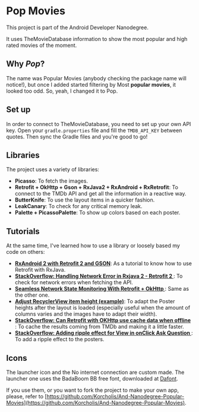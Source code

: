 # Pop Movies

This project is part of the Android Developer Nanodegree.

It uses TheMovieDatabase information to show the most popular and high rated movies of the moment.

## Why _Pop_?

The name was Popular Movies (anybody checking the package name will notice!), but once I added started filtering by Most **popular movies**, it looked too odd. So, yeah, I changed it to Pop.

## Set up

In order to connect to TheMovieDatabase, you need to set up your own API key. Open your `gradle.properties` file and fill the `TMDB_API_KEY` between quotes. Then sync the Gradle files and you're good to go!

## Libraries

The project uses a variety of libraries:

- **Picasso**: To fetch the images.
- **Retrofit + OkHttp + Gson + RxJava2 + RxAndroid + RxRetrofit**: To connect to the TMDb API and get all the information in a reactive way.
- **ButterKnife**: To use the layout items in a quicker fashion.
- **LeakCanary**: To check for any critical memory leak.
- **Palette + PicassoPalette**: To show up colors based on each poster.

## Tutorials

At the same time, I've learned how to use a library or loosely based my code on others:

- **[RxAndroid 2 with Retrofit 2 and GSON](https://medium.com/@mtrax/rxandroid-2-with-retrofit-2-and-gson-3f08d4c2627d)**: As a tutorial to know how to use Retrofit with RxJava.
- **[StackOverflow: Handling Network Error in Rxjava 2 - Retrofit 2
](https://stackoverflow.com/questions/41379815/handling-network-error-in-rxjava-2-retrofit-2)**: To check for network errors when fetching the API.
- **[Seamless Network State Monitoring With Retrofit + OkHttp	](https://stablekernel.com/seamless-network-state-monitoring-with-retrofit-okhttp/)**: Same as the other one.
- **[Adjust RecyclerView item height (example)](https://viksaaskool.wordpress.com/2015/05/08/adjust-recyclerview-item-height-example/)**: To adapt the Poster heights after the layout is loaded (especially useful when the amount of columns varies and the images have to adapt their width).
- **[StackOverflow: Can Retrofit with OKHttp use cache data when offline
](https://stackoverflow.com/questions/23429046/can-retrofit-with-okhttp-use-cache-data-when-offline)**: To cache the results coming from TMDb and making it a little faster.
- **[StackOverflow: Adding ripple effect for View in onClick
Ask Question ](https://stackoverflow.com/questions/38628607/adding-ripple-effect-for-view-in-onclick)**: To add a ripple effect to the posters.


## Icons

The launcher icon and the No internet connection are custom made. The launcher one uses the BadaBoom BB free font, downloaded at [Dafont](https://www.dafont.com/es/badaboom-bb.font?l[]=10&l[]=1&l[]=6&text=Pop%21).

If you use them, or you want to fork the project to make your own app, please, refer to [https://github.com/Korcholis/And-Nanodegree-Popular-Movies](https://github.com/Korcholis/And-Nanodegree-Popular-Movies).
